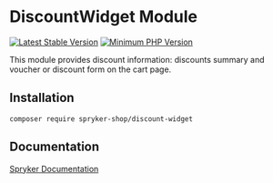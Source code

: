 # DiscountWidget Module
[![Latest Stable Version](https://poser.pugx.org/spryker-shop/discount-widget/v/stable.svg)](https://packagist.org/packages/spryker-shop/discount-widget)
[![Minimum PHP Version](https://img.shields.io/badge/php-%3E%3D%207.3-8892BF.svg)](https://php.net/)

This module provides discount information: discounts summary and voucher or discount form on the cart page.

## Installation

```
composer require spryker-shop/discount-widget
```

## Documentation

[Spryker Documentation](https://academy.spryker.com)
